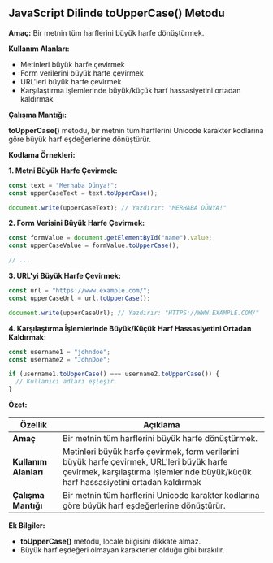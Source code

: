 ## JavaScript Dilinde toUpperCase() Metodu

**Amaç:** Bir metnin tüm harflerini büyük harfe dönüştürmek.

**Kullanım Alanları:**

* Metinleri büyük harfe çevirmek
* Form verilerini büyük harfe çevirmek
* URL'leri büyük harfe çevirmek
* Karşılaştırma işlemlerinde büyük/küçük harf hassasiyetini ortadan kaldırmak

**Çalışma Mantığı:**

**toUpperCase()** metodu, bir metnin tüm harflerini Unicode karakter kodlarına göre büyük harf eşdeğerlerine dönüştürür.

**Kodlama Örnekleri:**

**1. Metni Büyük Harfe Çevirmek:**

```javascript
const text = "Merhaba Dünya!";
const upperCaseText = text.toUpperCase();

document.write(upperCaseText); // Yazdırır: "MERHABA DÜNYA!"
```

**2. Form Verisini Büyük Harfe Çevirmek:**

```javascript
const formValue = document.getElementById("name").value;
const upperCaseValue = formValue.toUpperCase();

// ...
```

**3. URL'yi Büyük Harfe Çevirmek:**

```javascript
const url = "https://www.example.com/";
const upperCaseUrl = url.toUpperCase();

document.write(upperCaseUrl); // Yazdırır: "HTTPS://WWW.EXAMPLE.COM/"
```

**4. Karşılaştırma İşlemlerinde Büyük/Küçük Harf Hassasiyetini Ortadan Kaldırmak:**

```javascript
const username1 = "johndoe";
const username2 = "JohnDoe";

if (username1.toUpperCase() === username2.toUpperCase()) {
  // Kullanıcı adları eşleşir.
}
```

**Özet:**

| Özellik | Açıklama |
|---|---|
| **Amaç** | Bir metnin tüm harflerini büyük harfe dönüştürmek. |
| **Kullanım Alanları** | Metinleri büyük harfe çevirmek, form verilerini büyük harfe çevirmek, URL'leri büyük harfe çevirmek, karşılaştırma işlemlerinde büyük/küçük harf hassasiyetini ortadan kaldırmak |
| **Çalışma Mantığı** | Bir metnin tüm harflerini Unicode karakter kodlarına göre büyük harf eşdeğerlerine dönüştürür. |

**Ek Bilgiler:**

* **toUpperCase()** metodu, locale bilgisini dikkate almaz.
* Büyük harf eşdeğeri olmayan karakterler olduğu gibi bırakılır.
